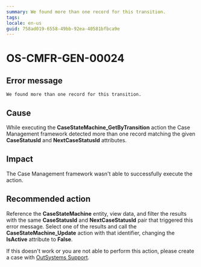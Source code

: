 ```yaml
---
summary: We found more than one record for this transition.
tags:
locale: en-us
guid: 758ad019-6558-49bb-92ea-40581bfbca9e
---
```


# OS-CMFR-GEN-00024

## Error message

`We found more than one record for this transition.`

## Cause

While executing the **CaseStateMachine_GetByTransition** action the Case Management framework detected more than one record matching the given **CaseStatusId** and **NextCaseStatusId** attributes.

## Impact

The Case Management framework wasn't able to successfully execute the action.

## Recommended action

Reference the **CaseStateMachine** entity, view data, and filter the results with the same **CaseStatusId** and **NextCaseStatusId** pair that triggered this error message. Select one of the results and call the **CaseStateMachine_Update** action with that identifier, changing the **IsActive** attribute to **False**.

If this doesn't work or you are not able to perform this action, please create a case with [OutSystems Support](https://success.outsystems.com/Support).
